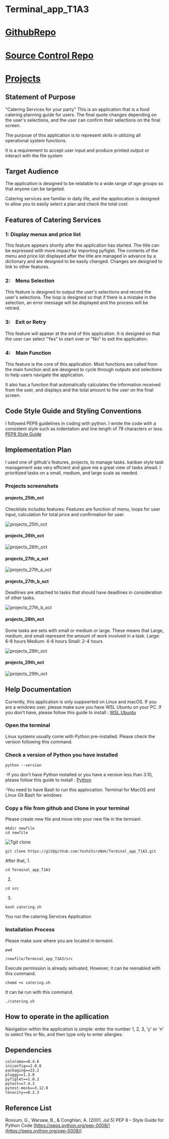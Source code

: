 # Terminal_app_T1A3

# [GithubRepo](https://github.com/YoshihiroNak/Terminal_app_T1A3/tree/main/src)

# [Source Control Repo](https://github.com/YoshihiroNak/Terminal_app_T1A3/commits/main)

# [Projects](https://github.com/users/YoshihiroNak/projects/1)
## Statement of Purpose

"Catering Services for your party" This is an application that is a food catering planning guide for users.
The final quote changes depending on the user's selections, and the user can confirm their selections on the final screen.

The purpose of this application is to represent skills in utilizing all operational system functions.

It is a requirement to accept user input and produce printed output or interact with the file system

## Target Audience

The application is designed to be relatable to a wide range of age groups so that anyone can be targeted.

Catering services are familiar in daily life, and the appliocation is designed to allow you to easily select a plan and check the total cost.

## Features of Catering Services

### 1: Display menus and price list

This feature appears shortly after the application has started. The title can be expressed with more impact by importing pyfiglet. The contents of the menu and price list displayed after the title are managed in advance by a dictionary and are designed to be easily changed. Changes are designed to link to other features.

### 2:　Menu Selection

This feature is designed to output the user's selections and record the user's selections. The loop is designed so that if there is a mistake in the selection, an error message will be displayed and the process will be retried.

### 3:　Exit or Retry

This feature will appear at the end of this application. It is designed so that the user can select "Yes" to start over or "No" to exit the application.

### 4:　Main Function

This feature is the core of this application.
Most functions are called from the main function and are designed to cycle through outputs and selections to help users navigate the application.

It also has a function that automatically calculates the information received from the user, and displays and the total amount to the user on the final screen.

## Code Style Guide and Styling Conventions

I followed PEP8 guidelines in coding with python. I wrote the code with a consistent style such as indentation and line length of 79 characters or less. [PEP8 Style Guide](https://peps.python.org/pep-0008/)

## Implementation Plan

I used one of github's features, projects, to manage tasks. kanban style task management was very efficient and gave me a great view of tasks ahead. I prioritized tasks on a small, medium, and large scale as needed.

### Projects screenshots

#### projects_25th_oct

Checklists includes features:
Features are function of menu, loops for user input, calculation for total price and confirmation for user.

![projects_25th_oct](/docs/projects_25th_oct.png)

#### projects_26th_oct

![projects_26th_oct](/docs/projects_26th_oct.png)

#### projects_27th_a_oct

![projects_27th_a_oct](/docs/projects_27th_a_oct.png)


#### projects_27th_b_oct


Deadlines are attached to tasks that should have deadlines in consideration of other tasks.

![projects_27th_b_oct](/docs/projects_27th_b_oct.png)

#### projects_28th_oct

Some tasks are sets with small or medium or large.
These means that Large, medium, and small represent the amount of work involved in a task.
Large: 6-8 hours
Medium: 4-6 hours
Small: 2-4 hours

![projects_28th_oct](/docs/projects_28th_oct.png)
#### projects_29th_oct

![projects_29th_oct](/docs/projects_29th_oct.png)


## Help Documentation

Currently, this application is only suppoerted on Linux and macOS. If you are a windows user, please make sure you have WSL Ubuntu on your PC. If you don't have, please follow this guide to install : [WSL Ubuntu](https://ubuntu.com/tutorials/install-ubuntu-on-wsl2-on-windows-10#1-overview)

### Open the terminal

Linux systems usually come with Python pre-installed.
Please check the version following this command.

### Check a version of Python you have installed

```
python --version
```
-If you don't have Python installed or you have a version less than 3.10, please follow this guide to install : [Python](https://www.python.org/downloads/)

-You need to have Bash to run this applocation.
 Terminal for MacOS and Linux
 Git Bash for windows

### Copy a file from github and Clone in your terminal

Please create new file and move into your new file in the termianl.

```
mkdir newfile
cd newfile
```

![Tgit clone](/docs/gitclone.png)

```
git clone https://git@github.com:YoshihiroNak/Terminal_app_T1A3.git
```

After that,
1.

```
cd Terminal_app_T1A3

```
2.
```
cd src
```
3.
```
bash catering.sh
```
You run the catering Services Application

### Installation Process

Please make sure where you are located in termainl.
```
pwd
```

```
/newfile/Terminal_app_T1A3/src
```

Execute permission is already astivated, However, it can be reenabled with this command.

```
chomd +x catering.sh
```

It can be run with this command.

```
./catering.sh
```

## How to operate in the apllication

Navigation within the application is simple:
enter the number 1, 2, 3,
'y' or 'n' to select Yes or No, and then type only to enter allergies.

## Dependencies

```
colorama==0.4.6
iniconfig==2.0.0
packaging==23.2
pluggy==1.3.0
pyfiglet==1.0.2
pytest==7.4.3
pytest-mock==3.12.0
tenacity==8.2.3
```

## Reference List

Rossum, G., Warsaw, B., & Conghlan, A. (2001, Jul 5)
PEP 8 – Style Guide for Python Code
[https://peps.python.org/pep-0008/](https://peps.python.org/pep-0008/)